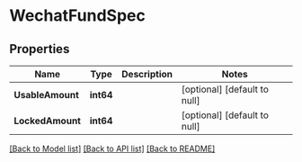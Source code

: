 # WechatFundSpec

## Properties
Name | Type | Description | Notes
------------ | ------------- | ------------- | -------------
**UsableAmount** | **int64** |  | [optional] [default to null]
**LockedAmount** | **int64** |  | [optional] [default to null]

[[Back to Model list]](../README.md#documentation-for-models) [[Back to API list]](../README.md#documentation-for-api-endpoints) [[Back to README]](../README.md)


